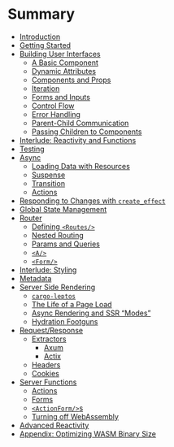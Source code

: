 # Summary

- [Introduction](./01_introduction.md)
- [Getting Started](./02_getting_started.md)
- [Building User Interfaces](./view/README.md)
  - [A Basic Component](./view/01_basic_component.md)
  - [Dynamic Attributes](./view/02_dynamic_attributes.md)
  - [Components and Props](./view/03_components.md)
  - [Iteration](./view/04_iteration.md)
  - [Forms and Inputs](./view/05_forms.md)
  - [Control Flow](./view/06_control_flow.md)
  - [Error Handling](./view/07_errors.md)
  - [Parent-Child Communication](./view/08_parent_child.md)
  - [Passing Children to Components](./view/09_component_children.md)
- [Interlude: Reactivity and Functions](./interlude_functions.md)
- [Testing](./testing.md)
- [Async](./async/README.md)
  - [Loading Data with Resources](./async/10_resources.md)
  - [Suspense](./async/11_suspense.md)
  - [Transition](./async/12_transition.md)
  - [Actions](./async/13_actions.md)
- [Responding to Changes with `create_effect`](./14_create_effect.md)
- [Global State Management](./15_global_state.md)
- [Router](./router/README.md)
  - [Defining `<Routes/>`](./router/16_routes.md)
  - [Nested Routing](./router/17_nested_routing.md)
  - [Params and Queries](./router/18_params_and_queries.md)
  - [`<A/>`](./router/19_a.md)
  - [`<Form/>`](./router/20_form.md)
- [Interlude: Styling](./interlude_styling.md)
- [Metadata]()
- [Server Side Rendering](./ssr/README.md)
  - [`cargo-leptos`]()
  - [The Life of a Page Load](./ssr/21_life_cycle.md)
  - [Async Rendering and SSR “Modes”](./ssr/22_ssr_modes.md)
  - [Hydration Footguns]()
- [Request/Response]()
  - [Extractors]()
    - [Axum]()
    - [Actix]()
  - [Headers]()
  - [Cookies]()
- [Server Functions]()
  - [Actions]()
  - [Forms]()
  - [`<ActionForm/>`s]()
  - [Turning off WebAssembly]()
- [Advanced Reactivity]()
- [Appendix: Optimizing WASM Binary Size]()
